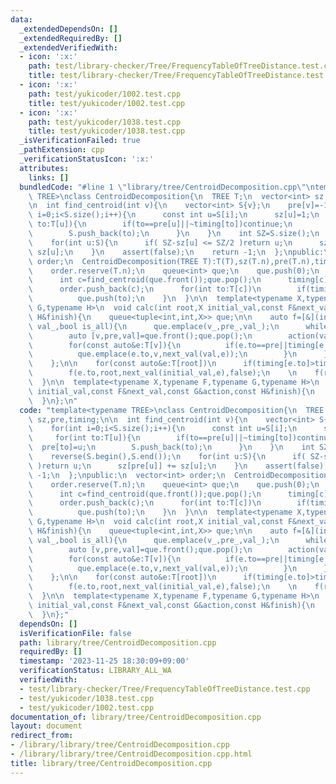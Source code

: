```yaml
---
data:
  _extendedDependsOn: []
  _extendedRequiredBy: []
  _extendedVerifiedWith:
  - icon: ':x:'
    path: test/library-checker/Tree/FrequencyTableOfTreeDistance.test.cpp
    title: test/library-checker/Tree/FrequencyTableOfTreeDistance.test.cpp
  - icon: ':x:'
    path: test/yukicoder/1002.test.cpp
    title: test/yukicoder/1002.test.cpp
  - icon: ':x:'
    path: test/yukicoder/1038.test.cpp
    title: test/yukicoder/1038.test.cpp
  _isVerificationFailed: true
  _pathExtension: cpp
  _verificationStatusIcon: ':x:'
  attributes:
    links: []
  bundledCode: "#line 1 \"library/tree/CentroidDecomposition.cpp\"\ntemplate<typename\
    \ TREE>\nclass CentroidDecomposition{\n  TREE T;\n  vector<int> sz,pre,timing;\n\
    \n  int find_centroid(int v){\n    vector<int> S{v};\n    pre[v]=-1;\n    for(int\
    \ i=0;i<S.size();i++){\n      const int u=S[i];\n      sz[u]=1;\n      for(int\
    \ to:T[u]){\n        if(to==pre[u]||~timing[to])continue;\n        pre[to]=u;\n\
    \        S.push_back(to);\n      }\n    }\n    int SZ=S.size();\n    reverse(S.begin(),S.end());\n\
    \    for(int u:S){\n      if( SZ-sz[u] <= SZ/2 )return u;\n      sz[pre[u]] +=\
    \ sz[u];\n    }\n    assert(false);\n    return -1;\n  };\npublic:\n  vector<int>\
    \ order;\n  CentroidDecomposition(TREE T):T(T),sz(T.n),pre(T.n),timing(T.n,-1){\n\
    \    order.reserve(T.n);\n    queue<int> que;\n    que.push(0);\n    while(que.size()){\n\
    \      int c=find_centroid(que.front());que.pop();\n      timing[c]=order.size();\n\
    \      order.push_back(c);\n      for(int to:T[c])\n        if(timing[to]<0)\n\
    \          que.push(to);\n    }\n  }\n\n  template<typename X,typename F,typename\
    \ G,typename H>\n  void calc(int root,X initial_val,const F&next_val,const G&action,const\
    \ H&finish){\n    queue<tuple<int,int,X>> que;\n\n    auto f=[&](int v_,int pre_,X\
    \ val_,bool is_all){\n      que.emplace(v_,pre_,val_);\n      while(que.size()){\n\
    \        auto [v,pre,val]=que.front();que.pop();\n        action(val,is_all);\n\
    \        for(const auto&e:T[v]){\n          if(e.to==pre||timing[e.to]<=timing[root])continue;\n\
    \          que.emplace(e.to,v,next_val(val,e));\n        }\n      }\n      finish(is_all);\n\
    \    };\n\n    for(const auto&e:T[root])\n      if(timing[e.to]>timing[root])\n\
    \        f(e.to,root,next_val(initial_val,e),false);\n    \n    f(root,-1,initial_val,true);\n\
    \  }\n\n  template<typename X,typename F,typename G,typename H>\n  void all_calc(X\
    \ initial_val,const F&next_val,const G&action,const H&finish){\n    for(int i=0;i<T.n;i++)calc(i,initial_val,next_val,action,finish);\n\
    \  }\n};\n"
  code: "template<typename TREE>\nclass CentroidDecomposition{\n  TREE T;\n  vector<int>\
    \ sz,pre,timing;\n\n  int find_centroid(int v){\n    vector<int> S{v};\n    pre[v]=-1;\n\
    \    for(int i=0;i<S.size();i++){\n      const int u=S[i];\n      sz[u]=1;\n \
    \     for(int to:T[u]){\n        if(to==pre[u]||~timing[to])continue;\n      \
    \  pre[to]=u;\n        S.push_back(to);\n      }\n    }\n    int SZ=S.size();\n\
    \    reverse(S.begin(),S.end());\n    for(int u:S){\n      if( SZ-sz[u] <= SZ/2\
    \ )return u;\n      sz[pre[u]] += sz[u];\n    }\n    assert(false);\n    return\
    \ -1;\n  };\npublic:\n  vector<int> order;\n  CentroidDecomposition(TREE T):T(T),sz(T.n),pre(T.n),timing(T.n,-1){\n\
    \    order.reserve(T.n);\n    queue<int> que;\n    que.push(0);\n    while(que.size()){\n\
    \      int c=find_centroid(que.front());que.pop();\n      timing[c]=order.size();\n\
    \      order.push_back(c);\n      for(int to:T[c])\n        if(timing[to]<0)\n\
    \          que.push(to);\n    }\n  }\n\n  template<typename X,typename F,typename\
    \ G,typename H>\n  void calc(int root,X initial_val,const F&next_val,const G&action,const\
    \ H&finish){\n    queue<tuple<int,int,X>> que;\n\n    auto f=[&](int v_,int pre_,X\
    \ val_,bool is_all){\n      que.emplace(v_,pre_,val_);\n      while(que.size()){\n\
    \        auto [v,pre,val]=que.front();que.pop();\n        action(val,is_all);\n\
    \        for(const auto&e:T[v]){\n          if(e.to==pre||timing[e.to]<=timing[root])continue;\n\
    \          que.emplace(e.to,v,next_val(val,e));\n        }\n      }\n      finish(is_all);\n\
    \    };\n\n    for(const auto&e:T[root])\n      if(timing[e.to]>timing[root])\n\
    \        f(e.to,root,next_val(initial_val,e),false);\n    \n    f(root,-1,initial_val,true);\n\
    \  }\n\n  template<typename X,typename F,typename G,typename H>\n  void all_calc(X\
    \ initial_val,const F&next_val,const G&action,const H&finish){\n    for(int i=0;i<T.n;i++)calc(i,initial_val,next_val,action,finish);\n\
    \  }\n};"
  dependsOn: []
  isVerificationFile: false
  path: library/tree/CentroidDecomposition.cpp
  requiredBy: []
  timestamp: '2023-11-25 18:30:09+09:00'
  verificationStatus: LIBRARY_ALL_WA
  verifiedWith:
  - test/library-checker/Tree/FrequencyTableOfTreeDistance.test.cpp
  - test/yukicoder/1038.test.cpp
  - test/yukicoder/1002.test.cpp
documentation_of: library/tree/CentroidDecomposition.cpp
layout: document
redirect_from:
- /library/library/tree/CentroidDecomposition.cpp
- /library/library/tree/CentroidDecomposition.cpp.html
title: library/tree/CentroidDecomposition.cpp
---
```

